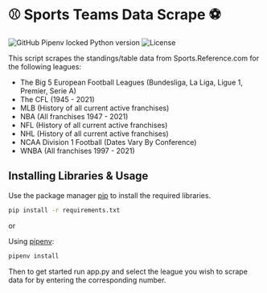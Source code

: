 # ⚾ Sports Teams Data Scrape ⚽

![GitHub Pipenv locked Python version](https://img.shields.io/github/pipenv/locked/python-version/Durhamster/Sports_Teams_Data_Scrape?color=blue&style=for-the-badge)
![License](https://img.shields.io/github/license/Durhamster/Sports_Teams_Data_Scrape?style=for-the-badge)

This script scrapes the standings/table data from Sports.Reference.com for the following leagues:

- The Big 5 European Football Leagues (Bundesliga, La Liga, Ligue 1, Premier, Serie A)
- The CFL (1945 - 2021)
- MLB (History of all current active franchises)
- NBA (All franchises 1947 - 2021)
- NFL (History of all current active franchises)
- NHL (History of all current active franchises)
- NCAA Division 1 Football (Dates Vary By Conference)
- WNBA (All franchises 1997 - 2021)

## Installing Libraries & Usage

Use the package manager [pip](https://pip.pypa.io/en/stable/) to install the required libraries.

```bash
pip install -r requirements.txt
```

or

Using [pipenv](https://pipenv.pypa.io/en/latest/):

```bash
pipenv install
```

Then to get started run app.py and select the league you wish to scrape data for by entering the corresponding number.
